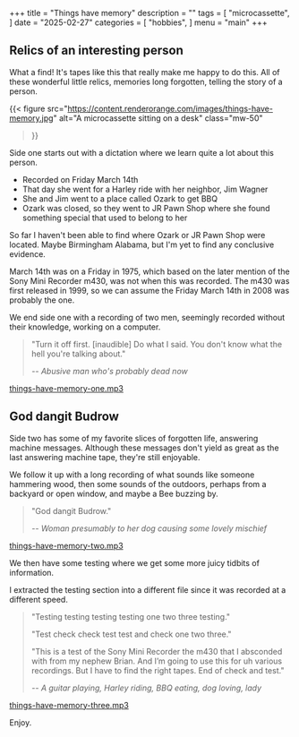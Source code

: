 +++
title = "Things have memory"
description = ""
tags = [
    "microcassette",
]
date = "2025-02-27"
categories = [
    "hobbies",
]
menu = "main"
+++

## Relics of an interesting person

What a find!  It's tapes like this that really make me happy to do this.  All of these wonderful little relics, memories long forgotten, telling the story of a person.

{{< figure
    src="https://content.renderorange.com/images/things-have-memory.jpg"
    alt="A microcassette sitting on a desk"
    class="mw-50"
>}}

Side one starts out with a dictation where we learn quite a lot about this person.

- Recorded on Friday March 14th
- That day she went for a Harley ride with her neighbor, Jim Wagner
- She and Jim went to a place called Ozark to get BBQ
- Ozark was closed, so they went to JR Pawn Shop where she found something special that used to belong to her

So far I haven't been able to find where Ozark or JR Pawn Shop were located.  Maybe Birmingham Alabama, but I'm yet to find any conclusive evidence.

March 14th was on a Friday in 1975, which based on the later mention of the Sony Mini Recorder m430, was not when this was recorded.  The m430 was first released in 1999, so we can assume the Friday March 14th in 2008 was probably the one.

We end side one with a recording of two men, seemingly recorded without their knowledge, working on a computer.

> "Turn it off first.  [inaudible]  Do what I said.  You don't know what the hell you're talking about."
> 
> *-- Abusive man who's probably dead now*

[things-have-memory-one.mp3](https://content.renderorange.com/audio/microcassettes/things-have-memory-one.mp3)

## God dangit Budrow

Side two has some of my favorite slices of forgotten life, answering machine messages.  Although these messages don't yield as great as the last answering machine tape, they're still enjoyable.

We follow it up with a long recording of what sounds like someone hammering wood, then some sounds of the outdoors, perhaps from a backyard or open window, and maybe a Bee buzzing by.

> "God dangit Budrow."
> 
> *-- Woman presumably to her dog causing some lovely mischief*

[things-have-memory-two.mp3](https://content.renderorange.com/audio/microcassettes/things-have-memory-two.mp3)

We then have some testing where we get some more juicy tidbits of information.

I extracted the testing section into a different file since it was recorded at a different speed.

> "Testing testing testing testing one two three testing."
> 
> "Test check check test test and check one two three."
> 
> "This is a test of the Sony Mini Recorder the m430 that I absconded with from my nephew Brian.  And I’m going to use this for uh various recordings.   But I have to find the right tapes.  End of check and test."
>
> *-- A guitar playing, Harley riding, BBQ eating, dog loving, lady*

[things-have-memory-three.mp3](https://content.renderorange.com/audio/microcassettes/things-have-memory-three.mp3)

Enjoy.

